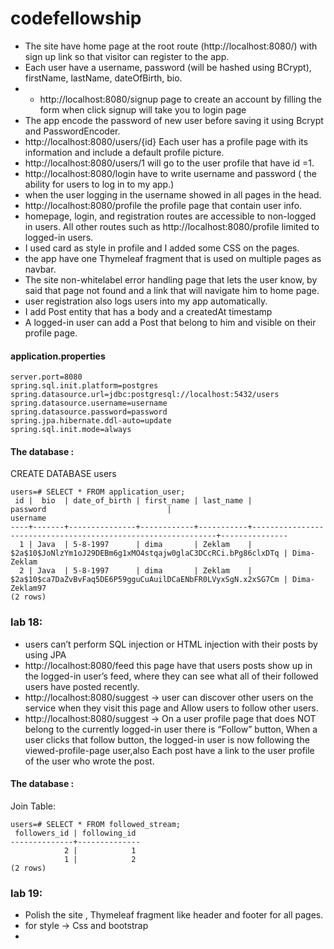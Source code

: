 # codefellowship
* The site have home page at the root route (http://localhost:8080/) with sign up link so that visitor can register to the app.
* Each user have a username, password (will be hashed using BCrypt), firstName, lastName, dateOfBirth, bio.
* * http://localhost:8080/signup page to create an account by filling the form when click signup will take you to login page
* The app encode the password of new user before saving it using Bcrypt and PasswordEncoder.
* http://localhost:8080/users/{id} Each user has a profile page with its information and include a default profile picture.
* http://localhost:8080/users/1 will go to the user profile that have id =1.
* http://localhost:8080/login have to write username and password ( the ability for users to log in to my app.)
* when the user logging in the username showed in all pages in the head.
* http://localhost:8080/profile the profile page that contain user info.
* homepage, login, and registration routes are accessible to non-logged in users. All other routes such as  http://localhost:8080/profile limited to logged-in users.
* I used card as style in profile and I added some CSS on the pages.
* the app have one Thymeleaf fragment that is used on multiple pages as navbar.
* The site non-whitelabel error handling page that lets the user know, by said that page not found and a link that will navigate him to home page.
* user registration also logs users into my app automatically.
* I add Post entity that has a body and a createdAt timestamp
* A logged-in user can add a Post that belong to him and visible on their profile page.


#### application.properties
```
server.port=8080
spring.sql.init.platform=postgres
spring.datasource.url=jdbc:postgresql://localhost:5432/users
spring.datasource.username=username
spring.datasource.password=password
spring.jpa.hibernate.ddl-auto=update
spring.sql.init.mode=always
```

#### The database :
CREATE DATABASE users

```
users=# SELECT * FROM application_user;
 id |  bio  | date_of_birth | first_name | last_name |                           password                           |
username
----+-------+---------------+------------+-----------+--------------------------------------------------------------+---------------
  1 | Java  | 5-8-1997      | dima       | Zeklam    | $2a$10$JoNlzYm1oJ29DEBm6g1xMO4stqajw0glaC3DCcRCi.bPg86clxDTq | Dima-Zeklam
  2 | Java  | 5-8-1997      | dima       | Zeklam    | $2a$10$ca7DaZvBvFaq5DE6P59gguCuAuilDCaENbFR0LVyxSgN.x2xSG7Cm | Dima-Zeklam97
(2 rows)

```

### lab 18:
* users can’t perform SQL injection or HTML injection with their posts by using JPA
* http://localhost:8080/feed this page have that users posts show up in the logged-in user’s feed, where they can see what all of their followed users have posted recently.
* http://localhost:8080/suggest -> user can discover other users on the service when they visit this page and Allow users to follow other users.
* http://localhost:8080/suggest -> On a user profile page that does NOT belong to the currently logged-in user there is “Follow” button, When a user clicks that follow button, the logged-in user is now following the viewed-profile-page user,also Each post have a link to the user profile of the user who wrote the post.


#### The database :
Join Table:
```
users=# SELECT * FROM followed_stream;
 followers_id | following_id
--------------+--------------
            2 |            1
            1 |            2
(2 rows)

```
### lab 19:
* Polish the site , Thymeleaf fragment like header and footer for all pages.
* for style -> Css and bootstrap 
* 
